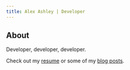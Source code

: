 ```yaml
---
title: Alex Ashley | Developer
---
```


## About

Developer, developer, developer.

Check out my [resume](/assets/resume.pdf) or some of my [blog posts](/blog/).
